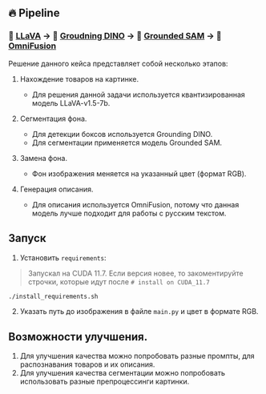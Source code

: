 ## 🔥 Pipeline

### 🌋 [LLaVA](https://huggingface.co/llava-hf/llava-1.5-7b-hf) -> 🦕 [Groudning DINO](https://github.com/IDEA-Research/Grounded-Segment-Anything) -> 🐻 [Grounded SAM](https://github.com/IDEA-Research/Grounded-Segment-Anything) -> 💸 [OmniFusion](https://huggingface.co/AIRI-Institute/OmniFusion)

Решение данного кейса представляет собой несколько этапов:
1. Нахождение товаров на картинке.
    - Для решения данной задачи используется квантизированная модель LLaVA-v1.5-7b.

2. Сегментация фона.
    - Для детекции боксов используется Grounding DINO.
    - Для сегментации применяется модель Grounded SAM.

3. Замена фона.
    - Фон изображения меняется на указанный цвет (формат RGB).

4. Генерация описания.
    - Для описания используется OmniFusion, потому что данная модель лучше подходит для работы с русским текстом.

## Запуск
1. Установить `requirements`:
> Запускал на CUDA 11.7. Если версия новее, то закоментируйте строчки, которые идут после `# install on CUDA_11.7`
```bash
./install_requirements.sh
```
2. Указать путь до изображения в файле `main.py` и цвет в формате RGB.


## Возможности улучшения.
1. Для улучшения качества можно попробовать разные промпты, для распознавания товаров и их описания.
2. Для улучшения качества сегментации можно попробовать использовать разные препроцессинги картинки.
